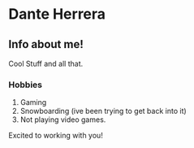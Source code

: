 # Dante Herrera

## Info about me!

Cool Stuff and all that.

### Hobbies

1. Gaming
2. Snowboarding (ive been trying to get back into it)
3. Not playing video games.

Excited to working with you!

